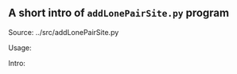 ## A short intro of `addLonePairSite.py` program
Source: ../src/addLonePairSite.py

Usage:

Intro:

